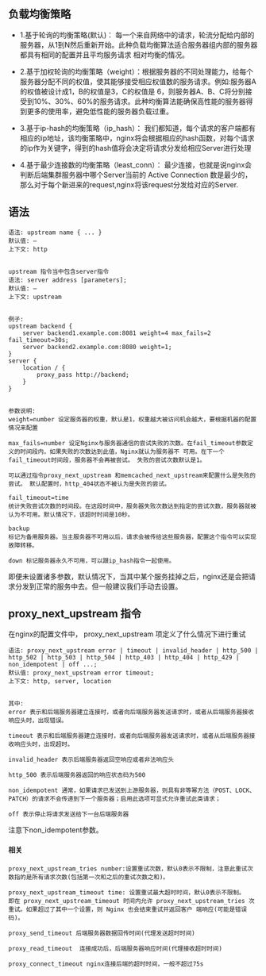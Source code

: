 ## 负载均衡策略

- 1.基于轮询的均衡策略(默认)：
每一个来自网络中的请求，轮流分配给内部的服务器，从1到N然后重新开始。此种负载均衡算法适合服务器组内部的服务器都具有相同的配置并且平均服务请求 相对均衡的情况。

- 2.基于加权轮询的均衡策略（weight）：根据服务器的不同处理能力，给每个服务器分配不同的权值，使其能够接受相应权值数的服务请求。例如:服务器A的权值被设计成1，B的权值是3，C的权值是
6，则服务器A、B、C将分别接受到10%、30%、60%的服务请求。此种均衡算法能确保高性能的服务器得到更多的使用率，避免低性能的服务器负载过重。


- 3.基于ip-hash的均衡策略（ip_hash）：
我们都知道，每个请求的客户端都有相应的ip地址，该均衡策略中，nginx将会根据相应的hash函数，对每个请求的ip作为关键字，得到的hash值将会决定将请求分发给相应Server进行处理


- 4.基于最少连接数的均衡策略（least_conn）：
最少连接，也就是说nginx会判断后端集群服务器中哪个Server当前的 Active Connection 数是最少的，那么对于每个新进来的request,nginx将该request分发给对应的Server.


## 语法

```
语法: upstream name { ... } 
默认值: —
上下文: http


upstream 指令当中包含server指令
语法: server address [parameters]; 
默认值: —
上下文: upstream


例子:
upstream backend {
    server backend1.example.com:8081 weight=4 max_fails=2 fail_timeout=30s; 
    server backend2.example.com:8080 weight=1;
}
server { 
    location / {
        proxy_pass http://backend; 
    }
}


参数说明:
weight=number 设定服务器的权重，默认是1，权重越大被访问机会越大，要根据机器的配置情况来配置

max_fails=number 设定Nginx与服务器通信的尝试失败的次数。在fail_timeout参数定义的时间段内，如果失败的次数达到此值，Nginx就认为服务器不 可用。在下一个fail_timeout时间段，服务器不会再被尝试。 失败的尝试次数默认是1。

可以通过指令proxy_next_upstream 和memcached_next_upstream来配置什么是失败的尝试。 默认配置时，http_404状态不被认为是失败的尝试。 

fail_timeout=time
统计失败尝试次数的时间段。在这段时间中，服务器失败次数达到指定的尝试次数，服务器就被认为不可用。默认情况下，该超时时间是10秒。 

backup
标记为备用服务器。当主服务器不可用以后，请求会被传给这些服务器，配置这个指令可以实现故障转移。

down 标记服务器永久不可用，可以跟ip_hash指令一起使用。
```

即便未设置诸多参数，默认情况下，当其中某个服务挂掉之后，nginx还是会把请求分发到正常的服务中去。但一般建议我们手动去设置。

##  proxy_next_upstream 指令
在nginx的配置文件中， proxy_next_upstream 项定义了什么情况下进行重试
```
语法: proxy_next_upstream error | timeout | invalid_header | http_500 | http_502 | http_503 | http_504 | http_403 | http_404 | http_429 | non_idempotent | off ...; 
默认值: proxy_next_upstream error timeout;
上下文: http, server, location


其中:
error 表示和后端服务器建立连接时，或者向后端服务器发送请求时，或者从后端服务器接收响应头时，出现错误。 

timeout 表示和后端服务器建立连接时，或者向后端服务器发送请求时，或者从后端服务器接收响应头时，出现超时。 

invalid_header 表示后端服务器返回空响应或者非法响应头

http_500 表示后端服务器返回的响应状态码为500

non_idempotent 通常，如果请求已发送到上游服务器，则具有非等幂方法（POST、LOCK、PATCH）的请求不会传递到下一个服务器；启用此选项可显式允许重试此类请求；

off 表示停止将请求发送给下一台后端服务器
```

注意下non_idempotent参数。

#### 相关

```
proxy_next_upstream_tries number:设置重试次数，默认0表示不限制，注意此重试次数指的是所有请求次数(包括第一次和之后的重试次数之和)。 

proxy_next_upstream_timeout time: 设置重试最大超时时间，默认0表示不限制。
即在 proxy_next_upstream_timeout 时间内允许 proxy_next_upstream_tries 次重试。如果超过了其中一个设置，则 Nginx 也会结束重试并返回客户 端响应(可能是错误码)。

proxy_send_timeout 后端服务器数据回传时间(代理发送超时时间)

proxy_read_timeout  连接成功后，后端服务器响应时间(代理接收超时时间) 

proxy_connect_timeout nginx连接后端的超时时间，一般不超过75s
```